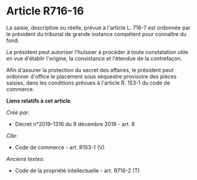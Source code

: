 # Article R716-16

La saisie, descriptive ou réelle, prévue à l'article L. 716-7 est ordonnée par le président du tribunal de grande instance
compétent pour connaître du fond.

Le président peut autoriser l'huissier à procéder à toute constatation utile en vue d'établir l'origine, la consistance et
l'étendue de la contrefaçon.

Afin d'assurer la protection du secret des affaires, le président peut ordonner d'office le placement sous séquestre
provisoire des pièces saisies, dans les conditions prévues à l'article R. 153-1 du code de commerce.

**Liens relatifs à cet article**

_Créé par_:

  - Décret n°2019-1316 du 9 décembre 2019 - art. 8

_Cite_:

  - Code de commerce - art. R153-1 (V)

_Anciens textes_:

  - Code de la propriété intellectuelle - art. R716-2 (T)

